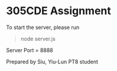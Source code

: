 # 305CDE Assignment

To start the server, please run
>node server.js

Server Port = 8888


Prepared by 
Siu, Yiu-Lun
PT8 student
